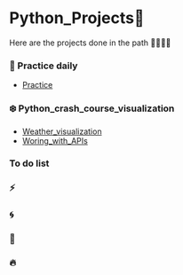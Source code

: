 # Python_Projects:rocket:
Here are the projects done in the path :triangular_flag_on_post::running::muscle::running:  

### :rainbow: Practice daily   
* [Practice](https://github.com/Edwardus666/Python_Projects/Practice)  

### :snowflake: Python_crash_course_visualization  
* [Weather_visualization](https://github.com/Edwardus666/Python_Projects/tree/main/Data_visualization)  
* [Woring_with_APIs](https://github.com/Edwardus666/Python_Projects/tree/main/Data_visualization/Working_with_APIs)    

### To do list
### :zap:   
### :cyclone:  
### :ocean:  
### :fire:
